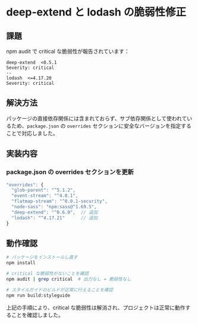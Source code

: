 # deep-extend と lodash の脆弱性修正

## 課題

npm audit で critical な脆弱性が報告されています：

```
deep-extend  <0.5.1
Severity: critical
--
lodash  <=4.17.20
Severity: critical
```

## 解決方法

パッケージの直接依存関係には含まれておらず、サブ依存関係として使われているため、`package.json` の `overrides` セクションに安全なバージョンを指定することで対応しました。

## 実装内容

### package.json の overrides セクションを更新

```javascript
"overrides": {
  "glob-parent": "^5.1.2",
  "event-stream": "^4.0.1",
  "flatmap-stream": "^0.0.1-security",
  "node-sass": "npm:sass@^1.69.5",
  "deep-extend": "^0.6.0",  // 追加
  "lodash": "^4.17.21"      // 追加
}
```

## 動作確認

```bash
# パッケージをインストールし直す
npm install

# critical な脆弱性がないことを確認
npm audit | grep critical  # 出力なし = 脆弱性なし

# スタイルガイドのビルドが正常に行えることを確認
npm run build:styleguide
```

上記の手順により、critical な脆弱性は解消され、プロジェクトは正常に動作することを確認しました。
